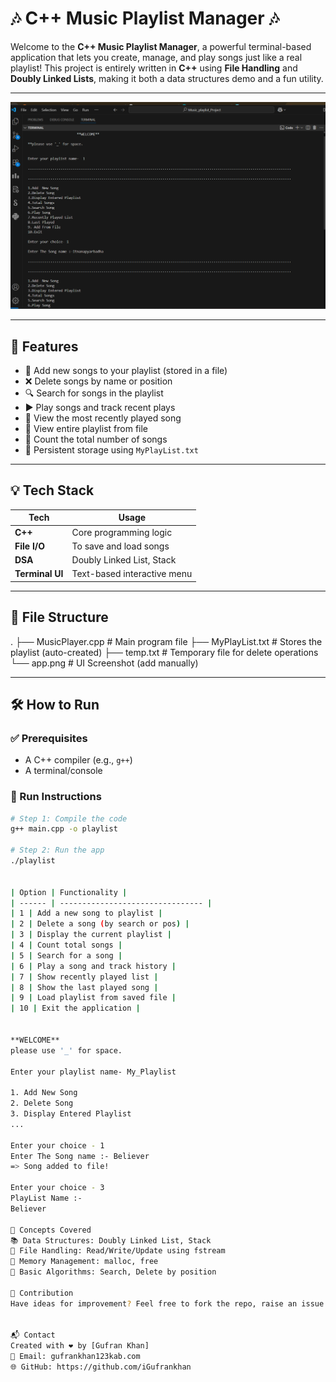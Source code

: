 # 🎶 C++ Music Playlist Manager 🎶

Welcome to the **C++ Music Playlist Manager**, a powerful terminal-based application that lets you create, manage, and play songs just like a real playlist!
This project is entirely written in **C++** using **File Handling** and **Doubly Linked Lists**, making it both a data structures demo and a fun utility.

---


![Playlist Screenshot](app.png)

---

## 🧠 Features

- 📂 Add new songs to your playlist (stored in a file)
- ❌ Delete songs by name or position
- 🔍 Search for songs in the playlist
- ▶️ Play songs and track recent plays
- 🧾 View the most recently played song
- 📜 View entire playlist from file
- 🔢 Count the total number of songs
- 🔁 Persistent storage using `MyPlayList.txt`

---

## 💡 Tech Stack

| Tech | Usage |
|---------------|-------------------------------|
| **C++** | Core programming logic |
| **File I/O** | To save and load songs |
| **DSA** | Doubly Linked List, Stack |
| **Terminal UI** | Text-based interactive menu |

---

## 📁 File Structure

.
├── MusicPlayer.cpp # Main program file
├── MyPlayList.txt # Stores the playlist (auto-created)
├── temp.txt # Temporary file for delete operations
└── app.png # UI Screenshot (add manually)


---

## 🛠️ How to Run

### ✅ Prerequisites
- A C++ compiler (e.g., `g++`)
- A terminal/console

### 🚀 Run Instructions

```bash
# Step 1: Compile the code
g++ main.cpp -o playlist

# Step 2: Run the app
./playlist


| Option | Functionality |
| ------ | -------------------------------- |
| 1 | Add a new song to playlist |
| 2 | Delete a song (by search or pos) |
| 3 | Display the current playlist |
| 4 | Count total songs |
| 5 | Search for a song |
| 6 | Play a song and track history |
| 7 | Show recently played list |
| 8 | Show the last played song |
| 9 | Load playlist from saved file |
| 10 | Exit the application |


**WELCOME**
please use '_' for space.

Enter your playlist name- My_Playlist

1. Add New Song
2. Delete Song
3. Display Entered Playlist
...

Enter your choice - 1
Enter The Song name :- Believer
=> Song added to file!

Enter your choice - 3
PlayList Name :-
Believer

🧠 Concepts Covered
📚 Data Structures: Doubly Linked List, Stack
💾 File Handling: Read/Write/Update using fstream
🧠 Memory Management: malloc, free
📌 Basic Algorithms: Search, Delete by position

🤝 Contribution
Have ideas for improvement? Feel free to fork the repo, raise an issue or submit a pull request!


📬 Contact
Created with ❤️ by [Gufran Khan]
📧 Email: gufrankhan123kab.com
🌐 GitHub: https://github.com/iGufrankhan
